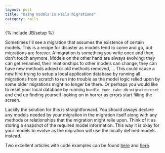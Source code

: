 ```yaml
---
layout: post
title: "Using models in Rails migrations"
category: rails
---
```

{% include JB/setup %}

Sometimes I'll see a migration that assumes the existence of certain models. This is a recipe for disaster as models tend to come and go, but migrations are forever. A migration is something you write once and then don't touch anymore. Models on the other hand are always evolving: they can get renamed, their relationships to other models can change, they can have new methods added or old methods removed, ... This could cause a new hire trying to setup a local application database by running all migrations from scratch to run into trouble as the model logic relied upon by some older migrations might no longer be there. Or perhaps you would like to reset your local database by running `bundle exec rake db:migrate:reset` and end up finding yourself looking on in horror as errors start filling the screen.

Luckily the solution for this is straightforward. You should always declare any models needed by your migration in the migration itself along with any methods or relationships that the migration might relie upon. Think of it as storing a snapshot of the required model information. This way it is okay for your models to evolve as the migration will use the locally defined models instead.

Two excellent articles with code examples can be found [here](http://complicated-simplicity.com/2010/05/using-models-in-rails-migrations) and [here](http://blog.makandra.com/2010/03/how-to-use-models-in-your-migrations-without-killing-kittens).
